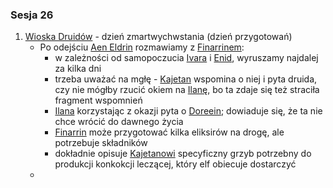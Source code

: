 ### Sesja 26
1. [Wioska Druidów](#l_wioska) - dzień zmartwychwstania (dzień przygotowań)
    * Po odejściu [Aen Eldrin](#r_aen_eldrin) rozmawiamy z [Finarrinem](#p_druid_finarrin):
        * w zależności od samopoczucia [Ivara](#p_ivar) i [Enid](#p_enid), wyruszamy najdalej za kilka dni
        * trzeba uważać na mgłę - [Kajetan](#g_kajetan) wspomina o niej i pyta druida, czy nie mógłby rzucić okiem na [Ilanę](#g_ilana), bo ta zdaje się też straciła fragment wspomnień
        * [Ilana](#g_ilana) korzystając z okazji pyta o [Doreein](#p_doreein); dowiaduje się, że ta nie chce wrócić do dawnego życia
        * [Finarrin](#p_druid_finarrin) może przygotować kilka eliksirów na drogę, ale potrzebuje składników
        * dokładnie opisuje [Kajetanowi](#g_kajetan) specyficzny grzyb potrzebny do produkcji konkokcji leczącej, który elf obiecuje dostarczyć
    * 